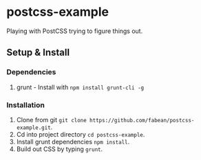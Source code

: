 # postcss-example
Playing with PostCSS trying to figure things out.

## Setup & Install

### Dependencies

1. grunt - Install with `npm install grunt-cli -g`

### Installation

1. Clone from git `git clone https://github.com/fabean/postcss-example.git`.
2. Cd into project directory `cd postcss-example`.
3. Install grunt dependencies `npm install`.
4. Build out CSS by typing `grunt`.

